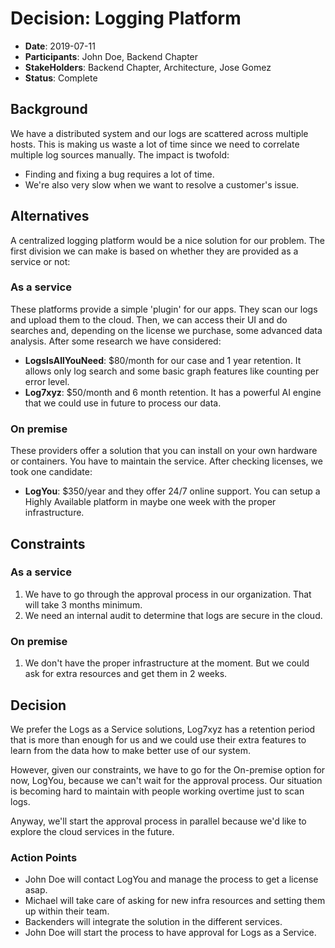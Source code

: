 # Decision: Logging Platform

* **Date**: 2019-07-11
* **Participants**: John Doe, Backend Chapter
* **StakeHolders**: Backend Chapter, Architecture, Jose Gomez
* **Status**: Complete

## Background

We have a distributed system and our logs are scattered across multiple hosts. This is making us waste a lot of time since we need to correlate multiple log sources manually. The impact is twofold:

* Finding and fixing a bug requires a lot of time.
* We're also very slow when we want to resolve a customer's issue. 

## Alternatives

A centralized logging platform would be a nice solution for our problem. The first division we can make is based on whether they are provided as a service or not:

### As a service

These platforms provide a simple 'plugin' for our apps. They scan our logs and upload them to the cloud. Then, we can access their UI and do searches and, depending on the license we purchase, some advanced data analysis. After some research we have considered:

* **LogsIsAllYouNeed**: $80/month for our case and 1 year retention. It allows only log search and some basic graph features like counting per error level.
* **Log7xyz**: $50/month and 6 month retention. It has a powerful AI engine that we could use in future to process our data.

### On premise

These providers offer a solution that you can install on your own hardware or containers. You have to maintain the service. After checking licenses, we took one candidate:

* **LogYou**: $350/year and they offer 24/7 online support. You can setup a Highly Available platform in maybe one week with the proper infrastructure.  

## Constraints

### As a service 

1. We have to go through the approval process in our organization. That will take 3 months minimum. 
2. We need an internal audit to determine that logs are secure in the cloud. 

### On premise

1. We don't have the proper infrastructure at the moment. But we could ask for extra resources and get them in 2 weeks.

## Decision

We prefer the Logs as a Service solutions, Log7xyz has a retention period that is more than enough for us and we could use their extra features to learn from the data how to make better use of our system.

However, given our constraints, we have to go for the On-premise option for now, LogYou, because we can't wait for the approval process. Our situation is becoming hard to maintain with people working overtime just to scan logs.

Anyway, we'll start the approval process in parallel because we'd like to explore the cloud services in the future.

### Action Points

* John Doe will contact LogYou and manage the process to get a license asap.
* Michael will take care of asking for new infra resources and setting them up within their team.
* Backenders will integrate the solution in the different services.
* John Doe will start the process to have approval for Logs as a Service.

